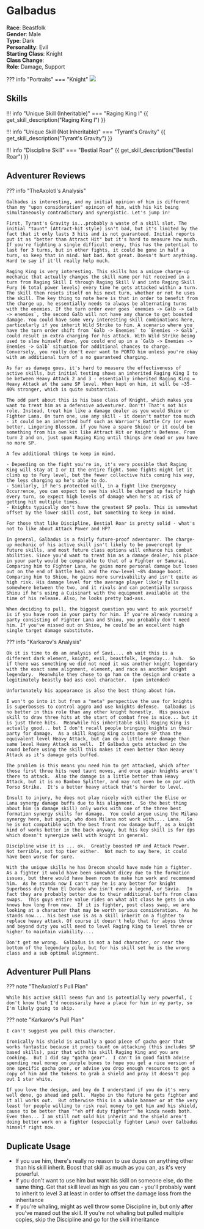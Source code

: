 # Galbadus  

**Race**: Beastfolk  
**Gender**: Male  
**Type**: Dark  
**Personality**: Evil  
**Starting Class**: Knight  
**Class Change**:   
**Role**: Damage, Support

??? info "Portraits"
    === "Knight"
        ![](../img/galbadus-knight.jpg)

## Skills

!!! info "Unique Skill (Inheritable)"
    === "Raging King I"
        {{ get_skill_description("Raging King I") }}

!!! info "Unique Skill (Not Inheritable)"
    === "Tyrant's Gravity"
        {{ get_skill_description("Tyrant's Gravity") }}

!!! info "Discipline Skill"
    === "Bestial Roar"
        {{ get_skill_description("Bestial Roar") }}

## Adventurer Reviews

??? info "TheAxolotl's Analysis"

    Galbadus is interesting, and my initial opinion of him is different than my "upon consideration" opinion of him, with his kit being simultaneously contradictory and synergistic. Let's jump in!

    First, Tyrant's Gravity is...probably a waste of a skill slot. The initial "taunt" (Attract-hit style) isn't bad, but it's limited by the fact that it only lasts 3 hits and is not guaranteed. Initial reports put it as "better than Attract Hit" but it's hard to measure how much. If you're fighting a single difficult enemy, this has the potential to last for 3 turns, but in other fights, it could be gone in half a turn, so keep that in mind. Not bad. Not great. Doesn't hurt anything. Hard to say if it'll really help much.

    Raging King is very interesting. This skills has a unique charge-up mechanic that actually changes the skill name per hit received in a turn from Raging Skill I through Raging Skill V and into Raging Skill Fury (6 total power levels) every time he gets attacked within a turn. The skill then resets itself on his next turn, whether or not he uses the skill. The key thing to note here is that in order to benefit from the charge up, he essentially needs to always be alternating turns with the enemies. If the turn order ever goes `enemies -> Galb -> Galb -> enemies`, the second Galb will not have any chance to get boosted damage. You could have some very interesting skill combinations here, particularly if you inherit Wild Strike to him. A scenario where you have the turn order shift from `Galb -> Enemies` to `Enemies -> Galb`, could result in extra charging for his attack. With Wild Strike being used to slow himself down, you could end up in a `Galb -> Enemies -> Enemies -> Galb` situation for additional chances to charge. Conversely, you really don't ever want to PORTO him unless you're okay with an additional turn of a no guaranteed charging.
    
    As far as damage goes, it's hard to measure the effectiveness of active skills, but initial testing shows an inherited Raging King I to be between Heavy Attack 2 and 3 - essentially inherited Raging King = Heavy Attack at the same SP level. When kept on him, it will be ~35-40% stronger, which is quite substantial.

    The odd part about this is his base class of Knight, which makes you want to treat him as a defensive adventurer. Don't! That's not his role. Instead, treat him like a damage dealer as you would Shiou or Fighter Lana. On turn one, use any skill - it doesn't matter too much - it could be an inherited buff such as Warrior's Battle Cry (or even better, Lingering Blossom, if you have a spare Shiou) or it could be something from his own kit like Attract Hit or Knight's Defense. From turn 2 and on, just spam Raging King until things are dead or you have no more SP.

    A few additional things to keep in mind.
    
    - Depending on the fight you're in, it's very possible that Raging King will stay at I or II the entire fight. Some fights might let it climb up to Fury level, but the fewer collective hits coming his way, the less charging up he's able to do.
    - Similarly, if he's protected will, in a fight like Emergency Occurrence, you can expect to see his skill be charged up fairly high every turn, so expect high levels of damage when he's at risk of getting hit multiple times.
    - Knights typically don't have the greatest SP pools. This is somewhat offset by the lower skill cost, but something to keep in mind.
    
    For those that like Discipline, Bestial Roar is pretty solid - what's not to like about Attack Power and HP?

    In general, Galbadus is a fairly future-proof adventurer. The charge-up mechanic of his active skill isn't likely to be powercrept by future skills, and most future class options will enhance his combat abilities. Since you'd want to treat him as a damage dealer, his place in your party would be comparable to that of a Fighter or Samurai. Comparing him to Fighter Lana, he gains more personal damage but loses out on the end of battle heal and the row-level ~8% damage boost. Comparing him to Shiou, he gains more survivability and isn't quite as high risk. His damage level for the average player likely falls somewhere between the two, and it rivals and can potentially surpass Shiou if he's using a Cuisinart with the equipment available at the time of his release. Also, he looks pretty bad-ass.

    When deciding to pull, the biggest question you want to ask yourself is if you have room in your party for him. If you're already running a party consisting of Fighter Lana and Shiou, you probably don't need him. If you've missed out on Shiou, he could be an excellent high single target damage substitute.

??? info "Karkarov's Analysis"

    Ok it is time to do an analysis of Savi.... oh wait this is a different dark element, knight, evil, beastfolk, legenday... huh.  So if there was something we did not need it was another knight legendary with the exact same alignment, element, and race as another knight legendary.  Meanwhile they chose to go ham on the design and create a legitimately beastly bad ass cool character.  (pun intended)

    Unfortunately his appearance is also the best thing about him.

    I won't go into it but from a "meta" perspective the use for knights is superbosses to control aggro and use knights defense.  Galbadus is no better in this role than any other knight honestly.  His passive skill to draw three hits at the start of combat free is nice... but it is just three hits.  Meanwhile his inheritable skill Raging King is actually good... but I don't recall people bringing knights in their party for damage.  As a skill Raging King costs more SP than the equivalent level Heavy Attack, but can do a little more damage than same level Heavy Attack as well.  If Galbadus gets attacked in the round before using the skill this makes it even better than Heavy Attack as it's damage gets buffed.

    The problem is this means you need him to get attacked, which after those first three hits need taunt moves, and once again knights aren't there to attack.  Also the damage is a little better than Heavy Attack, but it is no Bamboo Splitter, and may not even be on par with Torso Strike.  It's a better heavy attack that's harder to level.

    Insult to injury, he does not play nicely with either the Elise or Lana synergy damage buffs due to his alignment.  So the best thing about him (a damage skill) only works with one of the three best formation synergy skills for damage.  You could argue using the Milana synergy here, but again, who does Milana not work with.... Lana.  So he is not compatible with the best front row damage buff, as a knight kind of works better in the back anyway, but his key skill is for dps which doesn't synergize well with knight in general.

    Discipline wise it is ... ok.  Greatly boosted HP and Attack Power.  Not terrible, not top tier either.  Not much to say here, it could have been worse for sure.

    With the unique skills he has Drecom should have made him a fighter.  As a fighter it would have been somewhat dicey due to the formation issues, but there would have been room to make him work and recommend him.  As he stands now I can't say he is any better for knight Superboss duty than El Dorado who isn't even a legend, or Savia.  In fact they are probably better due to their additional buffs from class swaps.  This guys entire value rides on what alt class he gets in who knows how long from now.  If it is fighter, post class swap, we are looking at a character that may be worth serious consideration.  As he stands now.... his best use is as a skill inherit on a fighter to replace heavy attack. Of course it doesn't help that for abyss three and beyond duty you will need to level Raging King to level three or higher to maintain viability....

    Don't get me wrong.  Galbadus is not a bad character, or near the bottom of the legendary pile, but for his skill set he is the wrong class and a sub optimal alignment.

## Adventurer Pull Plans

??? note "TheAxolotl's Pull Plan"

    While his active skill seems fun and is potentially very powerful, I don't know that I'd necessarily have a place for him in my party, so I'm likely going to skip.

??? note "Karkarov's Pull Plan"

    I can't suggest you pull this character.

    Ironically his shield is actually a good piece of gacha gear that works fantastic because it procs taunt on attacking (this includes SP based skills), pair that with his skill Raging King and you are cooking.  But I did say "gacha gear".  I can't in good faith advise spending real money on purple bones to hope you get a nice version of one specific gacha gear, or advise you drop enough resources to get a copy of him and the tokens to grab a shield and pray it doesn't pop out 1 star white.  

    If you love the design, and boy do I understand if you do it's very well done, go ahead and pull.  Maybe in the future he gets fighter and it all works out.  But otherwise this is a whale banner or at the very least for people willing to risk real money to get him and his shield, cause to be better than ""eh off duty fighter"" he kinda needs both.  Even then... I am still not sold his inherit and the shield aren't doing better work on a fighter (especially fighter Lana) over Galbadus himself right now.

## Duplicate Usage

- If you use him, there's really no reason to use dupes on anything other than his skill inherit. Boost that skill as much as you can, as it's very powerful.
- If you don't want to use him but want his skill on someone else, do the same thing. Get that skill level as high as you can - you'll probably want to inherit to level 3 at least in order to offset the damage loss from the inheritance
- If you're whaling, might as well throw some Discipline in, but only after you've maxed out the skill. If you're not whaling but pulled multiple copies, skip the Discipline and go for the skill inheritance